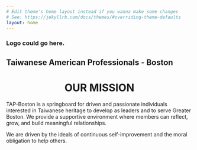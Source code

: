 ```yaml
---
# Edit theme's home layout instead if you wanna make some changes
# See: https://jekyllrb.com/docs/themes/#overriding-theme-defaults
layout: home
---
```

### Logo could go here.
## Taiwanese American Professionals - Boston

<center>
  <h1>OUR MISSION</h1>
</center>

<p style="text-align: center;">

TAP-Boston is a springboard for driven and passionate individuals interested in Taiwanese heritage to develop as leaders and to serve Greater Boston. We provide a supportive environment where members can reflect, grow, and build meaningful relationships.

We are driven by the ideals of continuous self-improvement and the moral obligation to help others.
